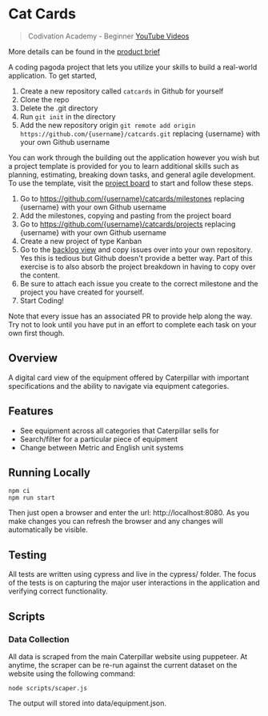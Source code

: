 # Cat Cards

> Codivation Academy - Beginner [YouTube Videos](https://todo.com)

More details can be found in the [product brief](https://github.com/Svjard/catcards/wiki/Product-Brief)

A coding pagoda project that lets you utilize your skills to build a real-world application. To get started,

1. Create a new repository called `catcards` in Github for yourself
2. Clone the repo
3. Delete the .git directory
4. Run `git init` in the directory
5. Add the new repository origin `git remote add origin https://github.com/{username}/catcards.git` replacing {username} with your own Github username

You can work through the building out the application however you wish but a project template is provided for you to learn additional skills such as planning, estimating, breaking down tasks, and general agile development. To use the template, visit the [project board](https://github.com/users/Svjard/projects/4/views/2?groupedBy%5BcolumnId%5D=Milestone) to start and follow these steps.

1. Go to https://github.com/{username}/catcards/milestones replacing {username} with your own Github username
2. Add the milestones, copying and pasting from the project board
3. Go to https://github.com/{username}/catcards/projects replacing {username} with your own Github username
4. Create a new project of type Kanban
5. Go to the [backlog view](https://github.com/users/Svjard/projects/4/views/1) and copy issues over into your own repository. Yes this is tedious but Github doesn't provide a better way. Part of this exercise is to also absorb the project breakdown in having to copy over the content.
6. Be sure to attach each issue you create to the correct milestone and the project you have created for yourself.
7. Start Coding!

Note that every issue has an associated PR to provide help along the way. Try not to look until you have put in an effort to complete each task on your own first though.

## Overview

A digital card view of the equipment offered by Caterpillar with important specifications and the ability to navigate via equipment categories.

## Features

- See equipment across all categories that Caterpillar sells for
- Search/filter for a particular piece of equipment
- Change between Metric and English unit systems

## Running Locally

```
npm ci
npm run start
```

Then just open a browser and enter the url: http://localhost:8080. As you make changes you can refresh the browser and any changes
will automatically be visible.

## Testing

All tests are written using cypress and live in the cypress/ folder. The focus of the tests is on capturing the major user interactions in the application and verifying correct functionality.

## Scripts

### Data Collection

All data is scraped from the main Caterpillar website using puppeteer. At anytime, the scraper can be re-run against the current dataset on the website using the following command:

```
node scripts/scaper.js
```

The output will stored into data/equipment.json.
